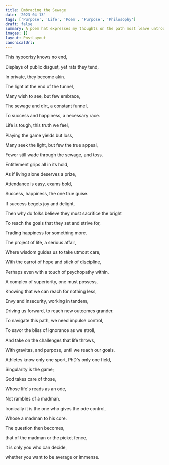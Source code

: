 ```yaml
---
title: Embracing the Sewage
date: '2023-04-13'
tags: ['Purpose', 'Life', 'Poem', 'Purpose', 'Philosophy']
draft: false
summary: A poem hat expresses my thoughts on the path most leave untrodden.
images: []
layout: PostLayout
canonicalUrl:
---
```


This hypocrisy knows no end,

Displays of public disgust, yet rats they tend,

In private, they become akin.

The light at the end of the tunnel,

Many wish to see, but few embrace,

The sewage and dirt, a constant funnel,

To success and happiness, a necessary race.

Life is tough, this truth we feel,

Playing the game yields but loss,

Many seek the light, but few the true appeal,

Fewer still wade through the sewage, and toss.

Entitlement grips all in its hold,

As if living alone deserves a prize,

Attendance is easy, exams bold,

Success, happiness, the one true guise.

If success begets joy and delight,

Then why do folks believe they must sacrifice the bright

To reach the goals that they set and strive for,

Trading happiness for something more.

The project of life, a serious affair,

Where wisdom guides us to take utmost care,

With the carrot of hope and stick of discipline,

Perhaps even with a touch of psychopathy within.

A complex of superiority, one must possess,

Knowing that we can reach for nothing less,

Envy and insecurity, working in tandem,

Driving us forward, to reach new outcomes grander.

To navigate this path, we need impulse control,

To savor the bliss of ignorance as we stroll,

And take on the challenges that life throws,

With gravitas, and purpose, until we reach our goals.

Athletes know only one sport, PhD's only one field,

Singularity is the game;

God takes care of those,

Whose life's reads as an ode,

Not rambles of a madman.

Ironically it is the one who gives the ode control,

Whose a madman to his core.

The question then becomes,

that of the madman or the picket fence,

it is only you who can decide,

whether you want to be average or immense.
